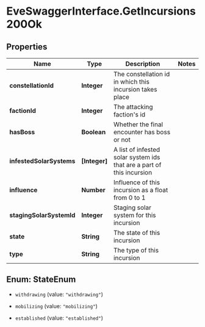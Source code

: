 # EveSwaggerInterface.GetIncursions200Ok

## Properties
Name | Type | Description | Notes
------------ | ------------- | ------------- | -------------
**constellationId** | **Integer** | The constellation id in which this incursion takes place | 
**factionId** | **Integer** | The attacking faction&#39;s id | 
**hasBoss** | **Boolean** | Whether the final encounter has boss or not | 
**infestedSolarSystems** | **[Integer]** | A list of infested solar system ids that are a part of this incursion | 
**influence** | **Number** | Influence of this incursion as a float from 0 to 1 | 
**stagingSolarSystemId** | **Integer** | Staging solar system for this incursion | 
**state** | **String** | The state of this incursion | 
**type** | **String** | The type of this incursion | 


<a name="StateEnum"></a>
## Enum: StateEnum


* `withdrawing` (value: `"withdrawing"`)

* `mobilizing` (value: `"mobilizing"`)

* `established` (value: `"established"`)




